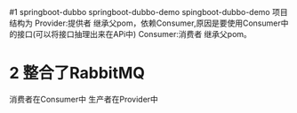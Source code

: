 #1 springboot-dubbo
springboot-dubbo-demo
spingboot-dubbo-demo
项目结构为 Provider:提供者    继承父pom，依赖Consumer,原因是要使用Consumer中的接口(可以将接口抽理出来在APi中)
          Consumer:消费者    继承父pom。
          
# 2 整合了RabbitMQ
 消费者在Consumer中
 生产者在Provider中
